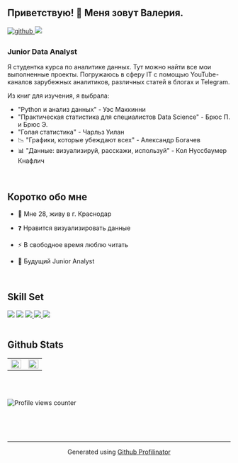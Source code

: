 ## Приветствую! 👋 Меня зовут Валерия.  

<a href="https://github.com/ValerieAgadzhanova" target="_blank">
<img src=https://img.shields.io/badge/github-%2324292e.svg?&style=for-the-badge&logo=github&logoColor=white alt=github style="margin-bottom: 5px;" />
</a>
<a href="https://t.me/ValerieAg" target="_blank">
<img src="https://img.shields.io/badge/Telegram-26A5E4?style=for-the-badge&logo=Telegram&logoColor=white style="margin-bottom: 5px;"/>   
</a>


### Junior Data Analyst 
Я студентка курса по аналитике данных. Тут можно найти все мои выполненные проекты. Погружаюсь в сферу IT с помощью YouTube-каналов зарубежных аналитиков, различных статей в блогах и Telegram.

Из книг для изучения, я выбрала:
- "Python и анализ данных" - Уэс Маккинни
- "Практическая статистика для специалистов Data Science" -  Брюс П. и Брюс Э.
- "Голая статистика" - Чарльз Уилан
- 📉 "Графики, которые убеждают всех" - Александр Богачев 
- 📊 "Данные: визуализируй, расскажи, используй" - Кол Нуссбаумер Кнафлич  
  

<br/>  


## Коротко обо мне 

- 🌱 Мне 28, живу в г. Краснодар  
  

- ❓ Нравится визуализировать данные  
  

- ⚡ В свободное время люблю читать  
  

- 💭 Будущий Junior Analyst  

                                                
<br/>  


## Skill Set  
<div align="left">
<a href="https://www.python.org" target="_blank"><img src="https://img.shields.io/badge/Python-3776AB?style=for-the-badge&logo=Python&logoColor=white"/></a>
<a href="https://www.postgresql.org" target="_blank"><img src="https://img.shields.io/badge/PostgreSQL-4169E1?style=for-the-badge&logo=PostgreSQL&logoColor=white"/></a>
<a href="https://jupyter.org" target="_blank"><img src="https://img.shields.io/badge/Jupyter-F37626?style=for-the-badge&logo=Jupyter&logoColor=white"/>
</a>
<a href="https://pandas.pydata.org" target="_blank"><img src="https://img.shields.io/badge/Pandas-150458?style=for-the-badge&logo=pandas&logoColor=white"/>
</a>
<a href="https://plotly.com/python" target="_blank"><img src="https://img.shields.io/badge/Plotly-3F4F75?style=for-the-badge&logo=Plotly&logoColor=white"/>
</a>                                    
</div>  

<br/>  


## Github Stats  
<table><tr><td valign="top" width="50%">

<img src="https://github-readme-stats.vercel.app/api?username=ValerieAgadzhanova&show_icons=true&count_private=true&hide_border=true" align="left" style="width: 100%" />

</td><td valign="top" width="50%">

<img src="https://github-readme-stats.vercel.app/api/top-langs/?username=ValerieAgadzhanova&hide_border=true&layout=compact" align="left" style="width: 100%" />

</td></tr></table>  

<br/>  

  

<br/>  


![Profile views counter](https://komarev.com/ghpvc/?username=ValerieAgadzhanova&&style=flat-square)  
  

<br/>  

  

<br/>  


<br />

----
<div align="center">Generated using <a href="https://profilinator.rishav.dev/" target="_blank">Github Profilinator</a></div>
